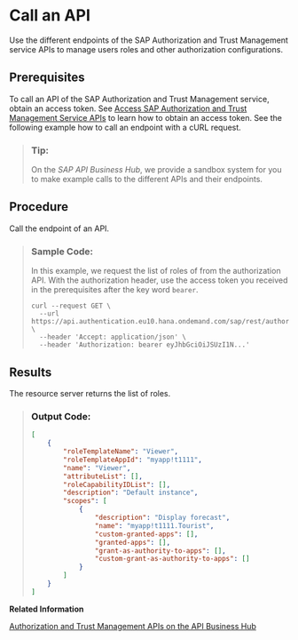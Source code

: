 <!-- loio764abf29f7624e39ad872f86cbd08fa9 -->

# Call an API

Use the different endpoints of the SAP Authorization and Trust Management service APIs to manage users roles and other authorization configurations.



<a name="loio764abf29f7624e39ad872f86cbd08fa9__prereq_zty_2kw_qlb"/>

## Prerequisites

To call an API of the SAP Authorization and Trust Management service, obtain an access token. See [Access SAP Authorization and Trust Management Service APIs](access-sap-authorization-and-trust-management-service-apis-ebc9113.md) to learn how to obtain an access token. See the following example how to call an endpoint with a cURL request.

> ### Tip:  
> On the *SAP API Business Hub*, we provide a sandbox system for you to make example calls to the different APIs and their endpoints.



## Procedure

Call the endpoint of an API.

> ### Sample Code:  
> In this example, we request the list of roles of from the authorization API. With the authorization header, use the access token you received in the prerequisites after the key word `bearer`.
> 
> ```
> curl --request GET \
>   --url https://api.authentication.eu10.hana.ondemand.com/sap/rest/authorization/v2/roles \
>   --header 'Accept: application/json' \
>   --header 'Authorization: bearer eyJhbGciOiJSUzI1N...'
> ```



<a name="loio764abf29f7624e39ad872f86cbd08fa9__result_i22_3qv_qlb"/>

## Results

The resource server returns the list of roles.

> ### Output Code:  
> ```json
> [
>     {
>         "roleTemplateName": "Viewer",
>         "roleTemplateAppId": "myapp!t1111",
>         "name": "Viewer",
>         "attributeList": [],
>         "roleCapabilityIDList": [],
>         "description": "Default instance",
>         "scopes": [
>             {
>                 "description": "Display forecast",
>                 "name": "myapp!t1111.Tourist",
>                 "custom-granted-apps": [],
>                 "granted-apps": [],
>                 "grant-as-authority-to-apps": [],
>                 "custom-grant-as-authority-to-apps": []
>             }
>         ]
>     }
> ]
> ```

**Related Information**  


[Authorization and Trust Management APIs on the API Business Hub](https://api.sap.com/package/authtrustmgmnt?section=Artifacts)

